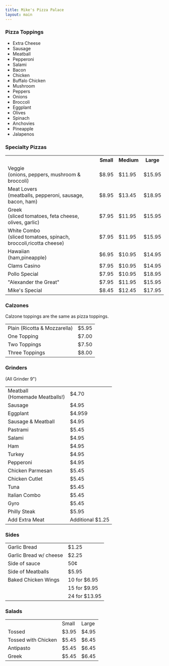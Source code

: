 ```yaml
---
title: Mike's Pizza Palace
layout: main
---
```


### Pizza Toppings

* Extra Cheese 
* Sausage 
* Meatball
* Pepperoni
* Salami
* Bacon
* Chicken
* Buffalo Chicken
* Mushroom
* Peppers 
* Onions
* Broccoli
* Eggplant
* Olives
* Spinach
* Anchovies
* Pineapple
* Jalapenos

### Specialty Pizzas

<table>
<tr>
  <th></th>
  <th>Small</th>
  <th>Medium</th>
  <th>Large</th>
</tr>
<tr>
  <td>
    Veggie<br/>
    (onions, peppers, mushroom & broccoli)
  </td>
  <td>$8.95</td>
  <td>$11.95</td>
  <td>$15.95</td>
 </tr>
 <tr>
   <td>Meat Lovers<br/> (meatballs, pepperoni, sausage, bacon, ham)</td>
   <td>$8.95</td>
   <td>$13.45</td>
   <td>$18.95</td> 
 </tr>
 <tr>
   <td> Greek <br/> (sliced tomatoes, feta cheese, olives, garlic) </td>
   <td> $7.95 </td>
   <td> $11.95 </td>
   <td> $15.95 </td> 
 </tr>
 <tr>
 <td>White Combo<br/>(sliced tomatoes, spinach, broccoli,ricotta cheese)</td> <td>$7.95</td><td>$11.95</td><td>$15.95</td>
 </tr>
 <tr> 
  <td>Hawaiian<br/>(ham,pineapple)</td><td>$6.95</td><td>$10.95</td><td>$14.95</td>
 </tr>
 <tr>
 <td>Clams Casino</td><td>$7.95</td><td>$10.95</td><td>$14.95</td>
 </tr>
 <tr>
 <td> Pollo Special</td><td>$7.95</td><td>$10.95</td><td>$18.95</td>
 </tr>
 <tr>
 <td>"Alexander the Great"</td><td>$7.95</td><td>$11.95</td><td>$15.95</td>
 </tr>
 <tr>
  <td>Mike's Special</td><td>$8.45</td><td>$12.45</td><td>$17.95</td>

 </tr>
</table>

### Calzones

Calzone toppings are the same as pizza toppings.

<table>
 <tr>
  <td> Plain (Ricotta & Mozzarella) </td>
  <td> $5.95 </td>
 </tr>
 <tr>
  <td> One Topping </td>
  <td> $7.00 </td>
 </tr>
 <tr>
  <td>Two Toppings</td> <td> $7.50</td>
 </tr>
 <tr>
  <td>Three Toppings</td><td>$8.00</td>

 </tr>
</table>

### Grinders

(All Grinder 9")

<table>
<tr>
<td>Meatball<br/>(Homemade Meatballs!)</td><td>$4.70</td>
</tr>
<tr>
  <td>Sausage</td>
  <td>$4.95</td>
</tr>
<tr>
  <td>Eggplant</td>
  <td>$4.959</td>
</tr>
<tr>
  <td>Sausage & Meatball</td>
  <td>$4.95</td>
</tr>
<tr>
  <td>Pastrami</td>
  <td>$5.45</td>
</tr>
<tr>
  <td>Salami</td>
  <td>$4.95</td>
</tr>
<tr>
  <td>Ham</td>
  <td>$4.95</td>
</tr>
<tr>
  <td>Turkey</td>
  <td>$4.95</td>
</tr>
<tr>
  <td>Pepperoni</td>
  <td>$4.95</td>
</tr>
<tr>
  <td>Chicken Parmesan</td>
  <td>$5.45</td>
</tr>
<tr>
  <td>Chicken Cutlet</td>
  <td>$5.45</td>
</tr>
<tr>
  <td>Tuna</td>
  <td>$5.45</td>
</tr>
<tr>
  <td>Italian Combo</td>
  <td>$5.45</td>
</tr>
<tr>
  <td>Gyro</td>
  <td>$5.45</td>
</tr>
<tr>
  <td>Philly Steak</td>
  <td>$5.95</td>
</tr>
<tr>
  <td>Add Extra Meat</td>
  <td>Additional $1.25</td>
</tr>
</table>

### Sides

<table>
<tr>
  <td>Garlic Bread</td>
  <td>$1.25</td>
</tr>
<tr>
  <td>Garlic Bread w/ cheese</td>
  <td>$2.25</td>
</tr>
<tr>
  <td>Side of sauce</td>
  <td>50¢</td>
</tr>
<tr>
  <td>Side of Meatballs</td>
  <td>$5.95</td>
</tr>
<tr>
  <td>Baked Chicken Wings</td>
  <td>10 for $6.95</td>
</tr>
<tr>
  <td></td>
  <td>15 for $9.95</td>
</tr>
<tr>
  <td></td>
  <td>24 for $13.95</td>
</tr>
</table>

### Salads

<table>
<tr>
  <td></td>
  <td>Small</td>
  <td>Large</td>
</tr>
<tr>
  <td>Tossed</td>
  <td>$3.95</td>
  <td>$4.95</td>
</tr>
<tr>
  <td>Tossed with Chicken</td>
  <td>$5.45</td>
  <td>$6.45</td>
</tr>
<tr>
  <td>Antipasto</td>
  <td>$5.45</td>
  <td>$6.45</td>
</tr>
<tr>
  <td>Greek</td>
  <td>$5.45</td>
  <td>$6.45</td>
</tr>
</table>
